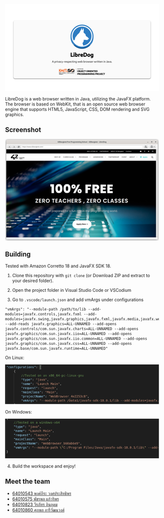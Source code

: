 ![Banner](src/images/banner.png)

LibreDog is a web browser written in Java, utilizing the JavaFX platform. The browser is based on WebKit, that is an open source web browser engine that supports HTML5, JavaScript, CSS, DOM rendering and SVG graphics.

## Screenshot

![Screenshot](src/images/screenshot.png)

## Building

Tested with Amazon Corretto 18 and JavaFX SDK 18.

1. Clone this repository with `git clone` (or Download ZIP and extract to your desired folder).

2. Open the project folder in Visual Studio Code or VSCodium

3. Go to `.vscode/launch.json` and add vmArgs under configurations

```
"vmArgs": "--module-path /path/to/lib --add-modules=javafx.controls,javafx.fxml --add-modules=javafx.swing,javafx.graphics,javafx.fxml,javafx.media,javafx.web --add-reads javafx.graphics=ALL-UNNAMED --add-opens javafx.controls/com.sun.javafx.charts=ALL-UNNAMED --add-opens javafx.graphics/com.sun.javafx.iio=ALL-UNNAMED --add-opens javafx.graphics/com.sun.javafx.iio.common=ALL-UNNAMED --add-opens javafx.graphics/com.sun.javafx.css=ALL-UNNAMED --add-opens javafx.base/com.sun.javafx.runtime=ALL-UNNAMED"
```


On Linux:

![VMArgs-Linux](src/images/vmargs-linux.png)

On Windows:

![VMArgs-Windows](src/images/vmargs-windows.png)

4. Build the workspace and enjoy!

## Meet the team

- [64010543 พงศ์ภีระ วงศประสิทธิพร](https://github.com/SashaPGT)
- [64010575 พัชรพล แก้วริพร](https://github.com/patcharapon411)
- [64010823 วีรภัทร อินอุดม](https://github.com/NekoVari)
- [64010860 ศุภพล อารีวัฒนวงศ์](https://github.com/16sakuraa)